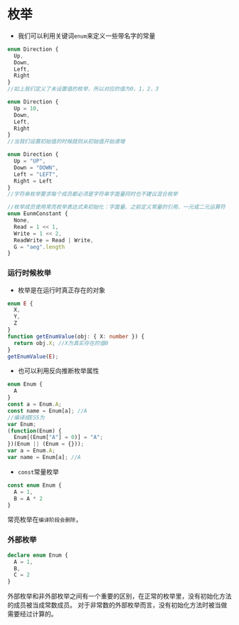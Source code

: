 # 枚举

- 我们可以利用关键词`enum`来定义一些带名字的常量

```ts
enum Direction {
  Up,
  Down,
  Left,
  Right
}
//如上我们定义了未设置值的枚举，所以对应的值为0，1，2，3

enum Direction {
  Up = 10,
  Down,
  Left,
  Right
}
//当我们设置初始值的时候就则从初始值开始递增

enum Direction {
  Up = "UP",
  Down = "DOWN",
  Left = "LEFT",
  Right = Left
}
//字符串枚举要求每个成员都必须是字符串字面量同时也不建议混合枚举

//枚举成员使用常亮枚举表达式来初始化：字面量、之前定义常量的引用、一元或二元运算符
enum EunmConstant {
  None,
  Read = 1 << 1,
  Write = 1 << 2,
  ReadWrite = Read | Write,
  G = "aeg".length
}
```

### 运行时候枚举

- 枚举是在运行时真正存在的对象

```ts
enum E {
  X,
  Y,
  Z
}
function getEnumValue(obj: { X: number }) {
  return obj.X; //X为真实存在的值0
}
getEnumValue(E);
```

- 也可以利用反向推断枚举属性

```ts
enum Enum {
  A
}
const a = Enum.A;
const name = Enum[a]; //A
//编译成ES5为
var Enum;
(function(Enum) {
  Enum[(Enum["A"] = 0)] = "A";
})(Enum || (Enum = {}));
var a = Enum.A;
var name = Enum[a]; //A
```

- `const`常量枚举

```ts
const enum Enum {
  A = 1,
  B = A * 2
}
```

常亮枚举在`编译阶段会删除`，

### 外部枚举

```ts
declare enum Enum {
  A = 1,
  B,
  C = 2
}
```

外部枚举和非外部枚举之间有一个重要的区别，在正常的枚举里，没有初始化方法的成员被当成常数成员。 对于非常数的外部枚举而言，没有初始化方法时被当做需要经过计算的。
